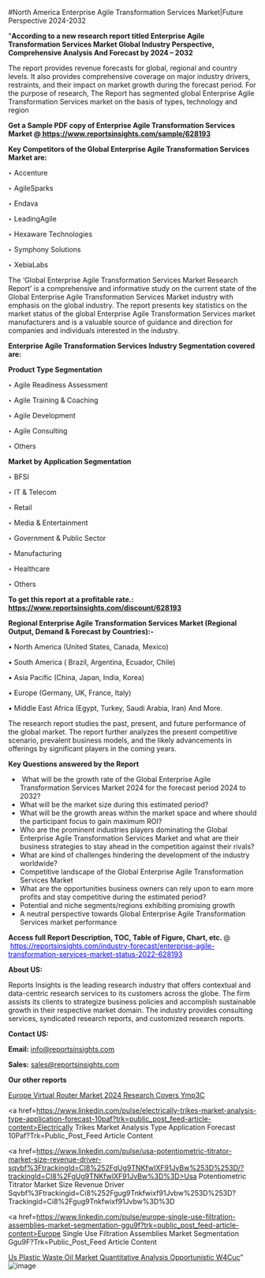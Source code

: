 #North America Enterprise Agile Transformation Services Market|Future Perspective 2024-2032

"<strong>According to a new research report titled Enterprise Agile Transformation Services Market Global Industry Perspective, Comprehensive Analysis And Forecast by 2024 – 2032</strong>

The report provides revenue forecasts for global, regional and country levels. It also provides comprehensive coverage on major industry drivers, restraints, and their impact on market growth during the forecast period. For the purpose of research, The Report has segmented global Enterprise Agile Transformation Services market on the basis of types, technology and region

<strong>Get a Sample PDF copy of Enterprise Agile Transformation Services Market </strong><strong>@<a href=https://www.reportsinsights.com/sample/628193 style=color:#0000ff;> https://www.reportsinsights.com/sample/628193</a></strong></font>

<strong>Key Competitors of the Global Enterprise Agile Transformation Services Market are:</strong>

‣ Accenture

‣ AgileSparks

‣ Endava

‣ LeadingAgile

‣ Hexaware Technologies

‣ Symphony Solutions

‣ XebiaLabs

The ‘Global Enterprise Agile Transformation Services Market Research Report’ is a comprehensive and informative study on the current state of the Global Enterprise Agile Transformation Services Market industry with emphasis on the global industry. The report presents key statistics on the market status of the global Enterprise Agile Transformation Services market manufacturers and is a valuable source of guidance and direction for companies and individuals interested in the industry.

<strong>Enterprise Agile Transformation Services Industry Segmentation covered are:</strong>

<strong>Product Type Segmentation</strong>

‣    Agile Readiness Assessment

‣ Agile Training & Coaching

‣ Agile Development

‣ Agile Consulting

‣ Others

<strong>Market by Application Segmentation</strong>

‣   BFSI

‣ IT & Telecom

‣ Retail

‣ Media & Entertainment

‣ Government & Public Sector

‣ Manufacturing

‣ Healthcare

‣ Others

<strong>To get this report at a profitable rate.: <a href=https://www.reportsinsights.com/discount/628193 style=color:#0000ff;>https://www.reportsinsights.com/discount/628193</a></strong></font>

<strong>Regional Enterprise Agile Transformation Services Market (Regional Output, Demand &amp; Forecast by Countries):-</strong>

• North America (United States, Canada, Mexico)

• South America ( Brazil, Argentina, Ecuador, Chile)

• Asia Pacific (China, Japan, India, Korea)

• Europe (Germany, UK, France, Italy)

• Middle East Africa (Egypt, Turkey, Saudi Arabia, Iran) And More.

The research report studies the past, present, and future performance of the global market. The report further analyzes the present competitive scenario, prevalent business models, and the likely advancements in offerings by significant players in the coming years.

<strong>Key Questions answered by the Report</strong>
<ul>
  <li> What will be the growth rate of the Global Enterprise Agile Transformation Services Market 2024 for the forecast period 2024 to 2032?</li>
  <li>What will be the market size during this estimated period?</li>
  <li>What will be the growth areas within the market space and where should the participant focus to gain maximum ROI?</li>
  <li>Who are the prominent industries players dominating the Global Enterprise Agile Transformation Services Market and what are their business strategies to stay ahead in the competition against their rivals?</li>
  <li>What are kind of challenges hindering the development of the industry worldwide?</li>
  <li>Competitive landscape of the Global Enterprise Agile Transformation Services Market</li>
  <li>What are the opportunities business owners can rely upon to earn more profits and stay competitive during the estimated period?</li>
  <li>Potential and niche segments/regions exhibiting promising growth</li>
  <li>A neutral perspective towards Global Enterprise Agile Transformation Services market performance</li>
</ul>
<strong>Access full Report Description, TOC, Table of Figure, Chart, etc. </strong>@  <a href=https://reportsinsights.com/industry-forecast/enterprise-agile-transformation-services-market-status-2022-628193 style=color:#0000ff;>https://reportsinsights.com/industry-forecast/enterprise-agile-transformation-services-market-status-2022-628193</a></font>

<strong><strong>About US</strong>:</strong>

Reports Insights is the leading research industry that offers contextual and data-centric research services to its customers across the globe. The firm assists its clients to strategize business policies and accomplish sustainable growth in their respective market domain. The industry provides consulting services, syndicated research reports, and customized research reports.

<strong>Contact US:</strong>

<p class=""""><b>Email:</b> <a href=mailto:info@reportsinsights.com>info@reportsinsights.com</a></p>
<p class=""""><b>Sales:</b> <a href=mailto:sales@reportsinsights.com>sales@reportsinsights.com</a></p>

<strong>Our other reports</strong>

<a href=https://www.linkedin.com/pulse/europe-virtual-router-market-2024-research-covers-ymp3c/>Europe Virtual Router Market 2024 Research Covers Ymp3C</a>

<a href=https://www.linkedin.com/pulse/electrically-trikes-market-analysis-type-application-forecast-10paf?trk=public_post_feed-article-content>Electrically Trikes Market Analysis Type Application Forecast 10Paf?Trk=Public_Post_Feed Article Content</a>

<a href=https://www.linkedin.com/pulse/usa-potentiometric-titrator-market-size-revenue-driver-sqvbf%3FtrackingId=CI8%252FgUg9TNKfwIXF91JvBw%253D%253D/?trackingId=CI8%2FgUg9TNKfwIXF91JvBw%3D%3D>Usa Potentiometric Titrator Market Size Revenue Driver Sqvbf%3Ftrackingid=Ci8%252Fgug9Tnkfwixf91Jvbw%253D%253D?Trackingid=Ci8%2Fgug9Tnkfwixf91Jvbw%3D%3D</a>

<a href=https://www.linkedin.com/pulse/europe-single-use-filtration-assemblies-market-segmentation-ggu9f?trk=public_post_feed-article-content>Europe Single Use Filtration Assemblies Market Segmentation Ggu9F?Trk=Public_Post_Feed Article Content</a>

<a href=https://www.linkedin.com/pulse/us-plastic-waste-oil-market-quantitative-analysis-opportunistic-w4cuc/>Us Plastic Waste Oil Market Quantitative Analysis Opportunistic W4Cuc</a>"
![image](https://github.com/aakesh123242/RIMarket/assets/158431203/66e3e5d7-e77d-4203-b536-c1b87cf72168)
